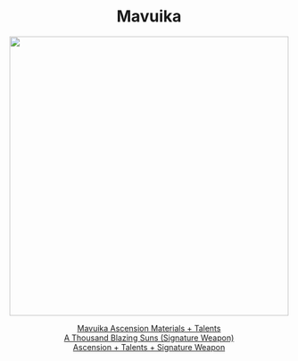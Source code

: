 <body>
  <div align="center">
    <h1> Mavuika </h1>
<img src="https://i.imgur.com/0VBglMW.png" width=500>

<a href="https://github.com/lihgrandini/characterstp/blob/main/Characters/Mavuika/Mavuika.rar">Mavuika Ascension Materials + Talents</a><br>
<a href="https://github.com/lihgrandini/characterstp/blob/main/Characters/Mavuika/Thousand%20Blazing%20Suns.rar">A Thousand Blazing Suns (Signature Weapon)</a><br>
<a href="https://github.com/lihgrandini/characterstp/blob/main/Characters/Mavuika/Full%20Mavuika.rar">Ascension + Talents + Signature Weapon</a>
  
  </div>
</body>
